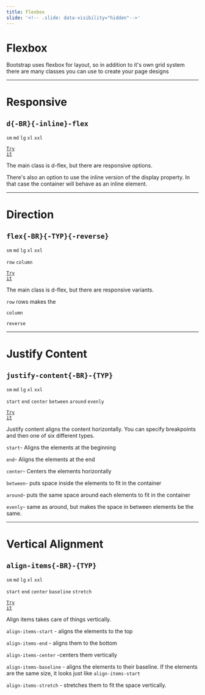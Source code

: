 ```yaml
---
title: Flexbox
slide: '<!-- .slide: data-visibility="hidden"-->'
---
```


<!-- .slide: data-state="layout-title" class="bg-dark"-->

# Flexbox

> >

Bootstrap uses flexbox for layout, so in addition to it's own grid system there are many classes you can use to create your page designs

---

<!-- .slide: data-state="layout-code-list" -->

# Responsive

## `d{-BR}{-inline}-flex`

`sm` `md` `lg` `xl` `xxl`

<a href="https://codepen.io/planetoftheweb/pen/BapVKwd?editors=1000" target="_blank"><code class="code-royal">Try it</code></a>

> >

The main class is d-flex, but there are responsive options.

There's also an option to use the inline version of the display property. In that case the container will behave as an inline element.

---

<!-- .slide: data-state="layout-code-list" -->

# Direction

## `flex{-BR}{-TYP}{-reverse}`

`sm` `md` `lg` `xl` `xxl`

`row` `column`

<a href="https://codepen.io/planetoftheweb/pen/OJWENEx?editors=1000" target="_blank"><code class="code-royal">Try it</code></a>

> >

The main class is d-flex, but there are responsive variants.

`row` rows makes the

`column`

`reverse`

---

<!-- .slide: data-state="layout-code-list" -->

# Justify Content

## `justify-content{-BR}-{TYP}`

`sm` `md` `lg` `xl` `xxl`

`start` `end` `center` `between` `around` `evenly`

<a href="https://codepen.io/planetoftheweb/pen/JjEZEbR?editors=1000" target="_blank"><code class="code-royal">Try it</code></a>

> >

Justify content aligns the content horizontally. You can specify breakpoints and then one of six different types.

`start`- Aligns the elements at the beginning

`end`- Aligns the elements at the end

`center`- Centers the elements horizontally

`between`- puts space inside the elements to fit in the container

`around`- puts the same space around each elements to fit in the container

`evenly`- same as around, but makes the space in between elements be the same.

---

<!-- .slide: data-state="layout-code-list" -->

# Vertical Alignment

## `align-items{-BR}-{TYP}`

`sm` `md` `lg` `xl` `xxl`

`start` `end` `center` `baseline` `stretch`

<a href="https://codepen.io/planetoftheweb/pen/JjEZEpW?editors=1000" target="_blank"><code class="code-royal">Try it</code></a>

> >

Align items takes care of things vertically.

`align-items-start` - aligns the elements to the top

`align-items-end` - aligns them to the bottom

`align-items-center` -centers them vertically

`align-items-baseline` - aligns the elements to their baseline. If the elements are the same size, it looks just like `align-items-start`

`align-items-stretch` - stretches them to fit the space vertically.
